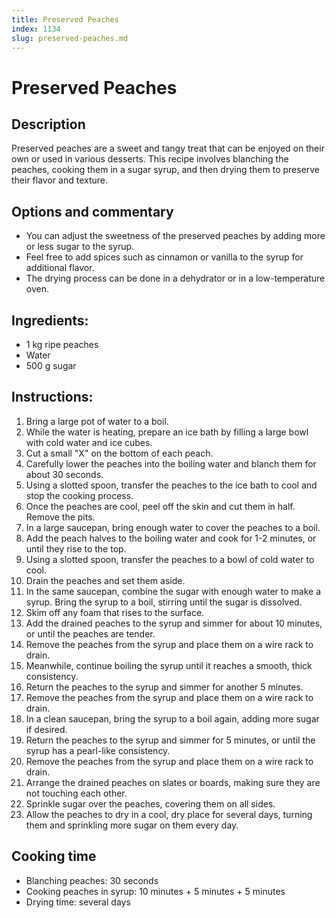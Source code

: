 ```yaml
---
title: Preserved Peaches
index: 1134
slug: preserved-peaches.md
---
```


# Preserved Peaches

## Description
Preserved peaches are a sweet and tangy treat that can be enjoyed on their own or used in various desserts. This recipe involves blanching the peaches, cooking them in a sugar syrup, and then drying them to preserve their flavor and texture.

## Options and commentary
- You can adjust the sweetness of the preserved peaches by adding more or less sugar to the syrup.
- Feel free to add spices such as cinnamon or vanilla to the syrup for additional flavor.
- The drying process can be done in a dehydrator or in a low-temperature oven.

## Ingredients:
- 1 kg ripe peaches
- Water
- 500 g sugar

## Instructions:
1. Bring a large pot of water to a boil.
2. While the water is heating, prepare an ice bath by filling a large bowl with cold water and ice cubes.
3. Cut a small "X" on the bottom of each peach.
4. Carefully lower the peaches into the boiling water and blanch them for about 30 seconds.
5. Using a slotted spoon, transfer the peaches to the ice bath to cool and stop the cooking process.
6. Once the peaches are cool, peel off the skin and cut them in half. Remove the pits.
7. In a large saucepan, bring enough water to cover the peaches to a boil.
8. Add the peach halves to the boiling water and cook for 1-2 minutes, or until they rise to the top.
9. Using a slotted spoon, transfer the peaches to a bowl of cold water to cool.
10. Drain the peaches and set them aside.
11. In the same saucepan, combine the sugar with enough water to make a syrup. Bring the syrup to a boil, stirring until the sugar is dissolved.
12. Skim off any foam that rises to the surface.
13. Add the drained peaches to the syrup and simmer for about 10 minutes, or until the peaches are tender.
14. Remove the peaches from the syrup and place them on a wire rack to drain.
15. Meanwhile, continue boiling the syrup until it reaches a smooth, thick consistency.
16. Return the peaches to the syrup and simmer for another 5 minutes.
17. Remove the peaches from the syrup and place them on a wire rack to drain.
18. In a clean saucepan, bring the syrup to a boil again, adding more sugar if desired.
19. Return the peaches to the syrup and simmer for 5 minutes, or until the syrup has a pearl-like consistency.
20. Remove the peaches from the syrup and place them on a wire rack to drain.
21. Arrange the drained peaches on slates or boards, making sure they are not touching each other.
22. Sprinkle sugar over the peaches, covering them on all sides.
23. Allow the peaches to dry in a cool, dry place for several days, turning them and sprinkling more sugar on them every day.

## Cooking time
- Blanching peaches: 30 seconds
- Cooking peaches in syrup: 10 minutes + 5 minutes + 5 minutes
- Drying time: several days
